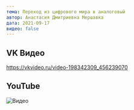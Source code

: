 ```yaml
---
тема: Переход из цифрового мира в аналоговый
автор: Анастасия Дмитриевна Мершавка
дата: 2021-09-17
видео: false
---
```


## VK Видео

https://vkvideo.ru/video-198342309_456239070

## YouTube

![Видео](https://youtu.be/TCZusTpclkI)

